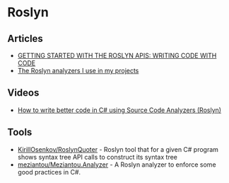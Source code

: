 # Roslyn

## Articles

- [GETTING STARTED WITH THE ROSLYN APIS: WRITING CODE WITH CODE](https://www.stevejgordon.co.uk/getting-started-with-the-roslyn-apis-writing-code-with-code)
- [The Roslyn analyzers I use in my projects](https://www.meziantou.net/the-roslyn-analyzers-i-use.htm)
## Videos
- [How to write better code in C# using Source Code Analyzers (Roslyn)](https://www.youtube.com/watch?v=K6MyJJSm1MI)

## Tools

- [KirillOsenkov/RoslynQuoter](https://github.com/KirillOsenkov/RoslynQuoter) - Roslyn tool that for a given C# program shows syntax tree API calls to construct its syntax tree
- [meziantou/Meziantou.Analyzer](https://github.com/meziantou/Meziantou.Analyzer) - A Roslyn analyzer to enforce some good practices in C#.

